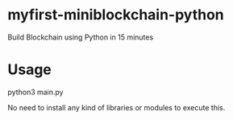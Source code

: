 # myfirst-miniblockchain-python
Build Blockchain using Python in 15 minutes

# Usage
python3 main.py

No need to install any kind of libraries or modules to execute this.
